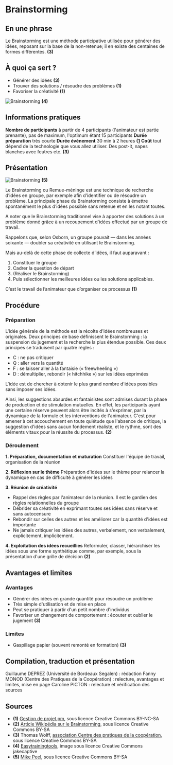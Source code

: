 # Brainstorming

## En une phrase  

Le Brainstorming est une méthode participative utilisée pour générer des idées, reposant sur la base de la non-retenue; il en existe des centaines de formes différentes. **(3)**

## À quoi ça sert ?

* Générer des idées **(3)**
* Trouver des solutions / résoudre des problèmes **(1)**
* Favoriser la créativité **(1)**

![Brainstorming](http://www.easytrainingtools.com/blog/wp-content/uploads/2009/12/49915119_47670f570e_b1-300x225.jpg) **(4)**

## Informations pratiques
**Nombre de participants**  à partir de 4 participants (l'animateur est partie prenante), pas de maximum, l'optimum étant 15 participants
**Durée préparation** très courte
**Durée évènement** 30 min à 2 heures **([1](#1)**
**Coût** tout dépend de la technologie que vous allez utiliser. Des post-it, napes blanches avec feutres etc. **(3)**

## Présentation 

![Brainstorming](http://upload.wikimedia.org/wikipedia/commons/thumb/1/12/GLAMcamp_Amsterdam_-_upload_tool_brainstorming.jpg/400px-GLAMcamp_Amsterdam_-_upload_tool_brainstorming.jpg) **(5)**

Le Brainstorming ou Remue-méninge est une technique de recherche d’idées en groupe, par exemple afin d’identifier ou de résoudre un problème. La principale phase du Brainstorming consiste à émettre spontanément le plus d’idées possible sans retenue et en les notant toutes. 

A noter que le Brainstorming traditionnel vise à apporter des solutions à un problème donné grâce à un recoupement d'idées effectué par un groupe de travail.

Rappelons que, selon Osborn, un groupe pouvait — dans les années soixante — doubler sa créativité en utilisant le Brainstorming. 

Mais au-delà de cette phase de collecte d’idées, il faut auparavant :
1. Constituer le groupe
2. Cadrer la question de départ
3. (Réaliser le Brainstorming)
4. Puis sélectionner les meilleures idées ou les solutions applicables.

C’est le travail de l’animateur que d’organiser ce processus **(1)**

## Procédure 

### Préparation
L'idée générale de la méthode est la récolte d'idées nombreuses et originales.
Deux principes de base définissent le Brainstorming : la suspension du jugement et la recherche la plus étendue possible.
Ces deux principes se traduisent par quatre règles :
* C : ne pas critiquer
* Q : aller vers la quantité
* F :  se laisser aller à la fantaisie (« freewheeling »)
* D : démultiplier, rebondir (« hitchhike ») sur les idées exprimées

L'idée est de chercher à obtenir le plus grand nombre d'idées possibles sans imposer ses idées.

Ainsi, les suggestions absurdes et fantaisistes sont admises durant la phase de production et de stimulation mutuelles. En effet, les participants ayant une certaine réserve peuvent alors être incités à s'exprimer, par la dynamique de la formule et les interventions de l'animateur.
C'est pour amener à cet accouchement en toute quiétude que l'absence de critique, la suggestion d'idées sans aucun fondement réaliste, et le rythme, sont des éléments vitaux pour la réussite du processus. **(2)**

### Déroulement
**1. Préparation, documentation et maturation**
Constituer l'équipe de travail, organisation de la réunion

**2. Réflexion sur le thème**
Préparation d'idées sur le thème pour relancer la dynamique en cas de difficulté à générer les idées

**3. Réunion de créativité**
* Rappel des règles par l'animateur de la réunion. Il est le gardien des règles relationnelles du groupe
* Débrider sa créativité en exprimant toutes ses idées sans réserve et sans autocensure
* Rebondir sur celles des autres et les améliorer car la quantité d'idées est importante
* Ne jamais critiquer les idées des autres, verbalement, non verbalement, explicitement, implicitement.

**4. Exploitation des idées recueillies**
Reformuler, classer, hiérarchiser les idées sous une forme synthétique comme, par exemple, sous la présentation d'une grille de décision **(2)**

## Avantages et limites 

### Avantages 
* Générer des idées en grande quantité pour résoudre un problème
* Très simple d'utilisation et de mise en place
* Peut se pratiquer à partir d'un petit nombre d'individus
* Favoriser un changement de comportement : écouter et oublier le jugement **(3)**

### Limites 
* Gaspillage papier (souvent remonté en formation) **(3)** 

## Compilation, traduction et présentation

Guillaume DEPREZ (Université de Bordeaux Segalen) : rédaction
Fanny MONOD (Centre des Pratiques de la Coopération) : relecture, avantages et limites, mise en page
Caroline PICTON : relecture et vérification des sources

## Sources

* <a id="1" />**(1)** [Gestion de projet.pm](http://gestiondeprojet.pm/animer-un-brainstorming/), sous licence Creative Commons BY-NC-SA
* **(2)** [Article Wikipédia sur le Brainstorming](http://fr.wikipedia.org/wiki/Brainstorming), sous licence Creative Commons BY-SA
*  **(3)** Thomas Wolff, [association Centre des pratiques de la coopération](http://cpcoop.fr), sous licence Creative Commons BY-SA
* **(4)** [Easytrainingtools](http://www.easytrainingtools.com/blog/2009/12/16/how-to-evaluate-brainstorming-ideas/), image sous licence Creative Commons jakecaptive
* **(5)** [Mike Peel](http://commons.wikimedia.org/wiki/File:GLAMcamp_Amsterdam_-_upload_tool_brainstorming.jpg), sous licence Creative Commons BY-SA
